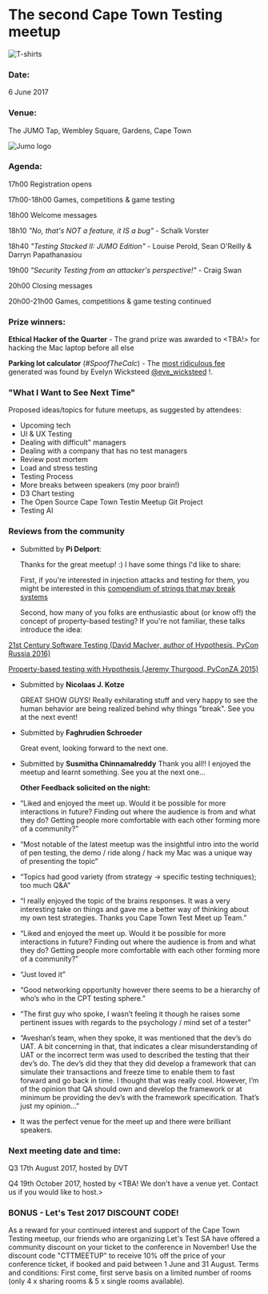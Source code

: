 # The second Cape Town Testing meetup

![T-shirts](https://github.com/cape-town-testing/meetup/blob/master/2017-Q2/CTTM%20Shirts.jpg)

### Date: 
6 June 2017

### Venue: 
The JUMO Tap, Wembley Square, Gardens, Cape Town

![Jumo logo](https://github.com/cape-town-testing/meetup/blob/master/2017-Q2/JUMO%20logo.jpeg)

 
### Agenda:

17h00 Registration opens

17h00-18h00 Games, competitions & game testing

18h00 Welcome messages

18h10 *"No, that's NOT a feature, it IS a bug"* - Schalk Vorster

18h40 *"Testing Stacked II: JUMO Edition"* - Louise Perold, Sean O'Reilly & Darryn Papathanasiou

19h00 *"Security Testing from an attacker's perspective!"* - Craig Swan

20h00 Closing messages

20h00-21h00 Games, competitions & game testing continued


### Prize winners:

**Ethical Hacker of the Quarter** - The grand prize was awarded to <TBA!> for hacking the Mac laptop before all else

**Parking lot calculator** (*#SpoofTheCalc*) - The [most ridiculous fee](https://twitter.com/CapeTownTesting/status/872360062081216512) 
generated was found by Evelyn Wicksteed
[@eve_wicksteed](https://twitter.com/eve_wicksteed) !.  


### "What I Want to See Next Time"

Proposed ideas/topics for future meetups, as suggested by attendees:
* Upcoming tech
* UI & UX Testing
* Dealing with difficult" managers
* Dealing with a company that has no test managers
* Review post mortem
* Load and stress testing
* Testing Process
* More breaks between speakers (my poor brain!)
* D3 Chart testing
* The Open Source Cape Town Testin Meetup Git Project
* Testing AI


### Reviews from the community

- Submitted by **Pi Delport**:

  Thanks for the great meetup! :) I have some things I'd like to share:

  First, if you're interested in injection attacks and testing for them, you might be interested in this [compendium of  strings that may break systems](https://github.com/minimaxir/big-list-of-naughty-strings)


  Second, how many of you folks are enthusiastic about (or know of!) the concept of property-based testing? If you're not  familiar, these talks introduce the idea:

 [21st Century Software Testing (David MacIver, author of Hypothesis, PyCon Russia 2016)](https://www.youtube.com/watch?v=zreqHzANvvw)

 [Property-based testing with Hypothesis (Jeremy Thurgood, PyConZA 2015)](https://www.youtube.com/watch?v=mg5BeeYGjY0)


- Submitted by **Nicolaas J. Kotze**

  GREAT SHOW GUYS! Really exhilarating stuff and very happy to see the human behavior are being realized behind why things   "break". See you at the next event!

- Submitted by **Faghrudien Schroeder**

  Great event, looking forward to the next one.

- Submitted by **Susmitha Chinnamalreddy**
  Thank you all!! I enjoyed the meetup and learnt something. See you at the next one...
  
  **Other Feedback solicited on the night:**
  
- “Liked and enjoyed the meet up. Would it be possible for more interactions in future? Finding out where the audience is  from and what they do? Getting people more comfortable with each other forming more of a community?”

- “Most notable of the latest meetup was the insightful intro into the world of pen testing, the demo / ride along / hack my Mac was a unique way of presenting the topic”

- “Topics had good variety (from strategy -> specific testing techniques); too much Q&A” 

- “I really enjoyed the topic of the brains responses. It was a very interesting take on things and gave me a better way of thinking about my own test strategies. Thanks you Cape Town Test Meet up Team.”

- “Liked and enjoyed the meet up. Would it be possible for more interactions in future? Finding out where the audience is from and what they do? Getting people more comfortable with each other forming more of a community?”

- “Just loved it”

- “Good networking opportunity however there seems to be a hierarchy of who’s who in the CPT testing sphere.”

- “The first guy who spoke, I wasn’t feeling it though he raises some pertinent issues with regards to the psychology / mind set of a tester”

- “Aveshan’s team, when they spoke, it was mentioned that the dev’s do UAT. A bit concerning in that, that indicates a clear misunderstanding of UAT or the incorrect term was used to described the testing that their dev’s do. The dev’s did they that they did develop a framework that can simulate their transactions and freeze time to enable them to fast forward and go back in time. I thought that was really cool. However, I’m of the opinion that QA should own and develop the framework or at minimum be providing the dev’s with the framework specification. That’s just my opinion…”

- It was the perfect venue for the meet up and there were brilliant speakers.


### Next meeting date and time:

Q3 17th August 2017, hosted by DVT

Q4 19th October 2017, hosted by <TBA! We don't have a venue yet. Contact us if you would like to host.>

### BONUS - Let's Test 2017 DISCOUNT CODE!
As a reward for your continued interest and support of the Cape Town Testing meetup, our friends who are organizing Let's Test SA have offered a community discount on your ticket to the conference in November!
Use the discount code "CTTMEETUP" to receive 10% off the price of your conference ticket, if booked and paid between 1 June and 31 August.
Terms and conditions: First come, first serve basis on a limited number of rooms (only 4 x sharing rooms & 5 x single rooms available). 
